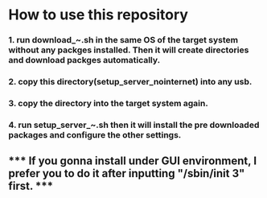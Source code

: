 # How to use this repository
###
### 1. run download_~.sh in the same OS of the target system without any packges installed. Then it will create directories and download packges automatically.
### 2. copy this directory(setup_server_nointernet) into any usb.
### 3. copy the directory into the target system again.
### 4. run setup_server_~.sh then it will install the pre downloaded packages and configure the other settings.
###
## *** If you gonna install under GUI environment, I prefer you to do it after inputting "/sbin/init 3" first. ***
